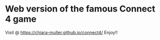 # Web version of the famous Connect 4 game
 Visit @ https://chiara-muller.github.io/connect4/
 Enjoy!!
